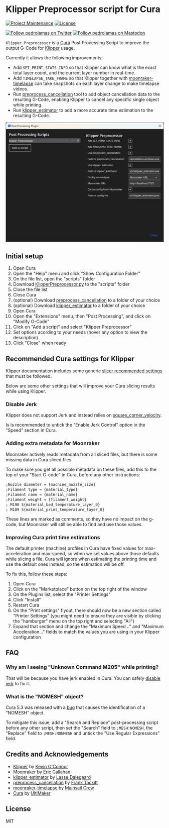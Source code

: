 # Klipper Preprocessor script for Cura

[![Project Maintenance](https://img.shields.io/maintenance/yes/2023.svg)](https://github.com/pedrolamas/klipper-preprocessor 'GitHub Repository')
[![License](https://img.shields.io/github/license/pedrolamas/klipper-preprocessor.svg)](https://github.com/pedrolamas/klipper-preprocessor/blob/master/LICENSE 'License')

[![Follow pedrolamas on Twitter](https://img.shields.io/twitter/follow/pedrolamas?label=Follow%20@pedrolamas%20on%20Twitter&style=social)](https://twitter.com/pedrolamas)
[![Follow pedrolamas on Mastodon](https://img.shields.io/mastodon/follow/109365776481898704?label=Follow%20@pedrolamas%20on%20Mastodon&domain=https%3A%2F%2Fhachyderm.io&style=social)](https://hachyderm.io/@pedrolamas)

`Klipper Preprocessor` is a [Cura](https://ultimaker.com/software/ultimaker-cura) Post Processing Script to improve the output G-Code for [Klipper](https://github.com/Klipper3d/klipper) usage.

Currently it allows the following improvements:

- Add `SET_PRINT_STATS_INFO` so that Klipper can know what is the exact total layer count, and the current layer number in real-time.
- Add `TIMELAPSE_TAKE_FRAME` so that Klipper together with [moonraker-timelapse](https://github.com/mainsail-crew/moonraker-timelapse) can take snapshots on each layer change to make timelapse videos.
- Run [preprocess_cancellation](https://github.com/kageurufu/preprocess_cancellation) tool to add object cancellation data to the resulting G-Code, enabling Klipper to cancel any specific single object while printing.
- Run [klipper_estimator](https://github.com/Annex-Engineering/klipper_estimator) to add a more accurate time estimation to the resulting G-Code.

![Klipper Preprocessor script for Cura](assets/images/Klipper%20Preprocessor%20script%20for%20Cura.png "Klipper Preprocessor script for Cura")

## Initial setup

1. Open Cura
2. Open the "Help" menu and click "Show Configuration Folder"
3. On the file list, open the "scripts" folder
4. Download [KlipperPreprocessor.py](KlipperPreprocessor.py) to the "scripts" folder
5. Close the file list
6. Close Cura
7. (optional) Download [preprocess_cancellation](https://github.com/kageurufu/preprocess_cancellation/releases/latest) to a folder of your choice
8. (optional) Download [klipper_estimator](https://github.com/Annex-Engineering/klipper_estimator/releases/latest) to a folder of your choice
9. Open Cura
10. Open the "Extensions" menu, then "Post Processing", and click on "Modify G-Code"
11. Click on "Add a script" and select "Klipper Preprocessor"
12. Set options acording to your needs (hover any option to view the description)
13. Click "Close" when ready

## Recommended Cura settings for Klipper

Klipper documentation includes some generic [slicer recommended settings](https://www.klipper3d.org/Slicers.html#slicers) that must be followed.

Below are some other settings that will improve your Cura slicing results while using Klipper.

### Disable Jerk

Klipper does not support Jerk and instead relies on [square_corner_velocity](https://www.klipper3d.org/Config_Reference.html#printer).

Is is recommended to untick the "Enable Jerk Control" option in the "Speed" section in Cura.

### Adding extra metadata for Moonraker

Moonraker actively reads metadata from all sliced files, but there is some missing data in Cura sliced files.

To make sure you get all possible metadata on these files, add this to the top of your "Start G-code" in Cura, before any other instructions:

```text
;Nozzle diameter = {machine_nozzle_size}
;Filament type = {material_type}
;Filament name = {material_name}
;Filament weight = {filament_weight}
; M190 S{material_bed_temperature_layer_0}
; M109 S{material_print_temperature_layer_0}
```

These lines are marked as comments, so they have no impact on the g-code, but Moonraker will still be able to find and use those values.

### Improving Cura print time estimations

The default printer (machine) profiles in Cura have fixed values for max-acceleration and max-speed, so when we set values above those defaults while slicing a file, Cura will ignore when estimating the printing time and use the default ones instead, so the estimation will be off.

To fix this, follow these steps:

1. Open Cura
2. Click on the "Marketplace" button on the top right of the window
3. On the Plugins list, select the "Printer Settings"
4. Click "Install"
5. Restart Cura
6. On the "Print settings" flyout, there should now be a new section called "Printer Settings" (you might need to ensure they are visible by clicking the "hamburger" menu on the top right and selecting "All")
7. Expand that section and change the "Maximum Speed..." and "Maximum Acceleration..." fields to match the values you are using in your Klipper configuration

## FAQ

### Why am I seeing "Unknown Command M205" while printing?

That will be because you have jerk enabled in Cura. You can safely [disable jerk](#disable-jerk) to fix it.

### What is the "NOMESH" object?

Cura 5.3 was released with a [bug](https://github.com/Ultimaker/Cura/issues/14679) that causes the identification of a "NOMESH" object.

To mitigate this issue, add a "Search and Replace" post-processing script before any other script, then set the "Search" field to `;MESH:NOMESH`, the "Replace" field to `;MESH:NONMESH` and untick the "Use Regular Expressions" field.

## Credits and Acknowledgements

- [Klipper](https://github.com/Klipper3d/klipper) by [Kevin O'Connor](https://github.com/KevinOConnor)
- [Moonraker](https://github.com/Arksine/moonraker) by [Eric Callahan](https://github.com/Arksine)
- [klipper_estimator](https://github.com/Annex-Engineering/klipper_estimator) by [Lasse Dalegaard](https://github.com/dalegaard)
- [preprocess_cancellation](https://github.com/kageurufu/preprocess_cancellation) by [Frank Tackitt](https://github.com/kageurufu)
- [moonraker-timelapse](https://github.com/mainsail-crew/moonraker-timelapse) by [Mainsail Crew](https://github.com/mainsail-crew)
- [Cura](https://github.com/Ultimaker/Cura) by [UltiMaker](https://github.com/Ultimaker)

## License

MIT
